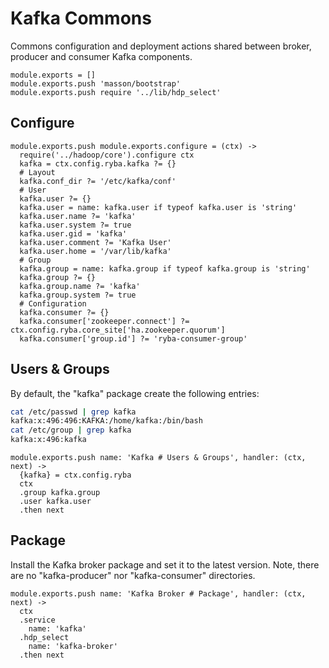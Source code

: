 
# Kafka Commons

Commons configuration and deployment actions shared between broker, producer
and consumer Kafka components.

    module.exports = []
    module.exports.push 'masson/bootstrap'
    module.exports.push require '../lib/hdp_select'

## Configure

    module.exports.push module.exports.configure = (ctx) ->
      require('../hadoop/core').configure ctx
      kafka = ctx.config.ryba.kafka ?= {}
      # Layout
      kafka.conf_dir ?= '/etc/kafka/conf'
      # User
      kafka.user ?= {}
      kafka.user = name: kafka.user if typeof kafka.user is 'string'
      kafka.user.name ?= 'kafka'
      kafka.user.system ?= true
      kafka.user.gid = 'kafka'
      kafka.user.comment ?= 'Kafka User'
      kafka.user.home = '/var/lib/kafka'
      # Group
      kafka.group = name: kafka.group if typeof kafka.group is 'string'
      kafka.group ?= {}
      kafka.group.name ?= 'kafka'
      kafka.group.system ?= true
      # Configuration
      kafka.consumer ?= {}
      kafka.consumer['zookeeper.connect'] ?= ctx.config.ryba.core_site['ha.zookeeper.quorum']
      kafka.consumer['group.id'] ?= 'ryba-consumer-group'

## Users & Groups

By default, the "kafka" package create the following entries:

```bash
cat /etc/passwd | grep kafka
kafka:x:496:496:KAFKA:/home/kafka:/bin/bash
cat /etc/group | grep kafka
kafka:x:496:kafka
```

    module.exports.push name: 'Kafka # Users & Groups', handler: (ctx, next) ->
      {kafka} = ctx.config.ryba
      ctx
      .group kafka.group
      .user kafka.user
      .then next

## Package

Install the Kafka broker package and set it to the latest version. Note, there
are no "kafka-producer" nor "kafka-consumer" directories.

    module.exports.push name: 'Kafka Broker # Package', handler: (ctx, next) ->
      ctx
      .service
        name: 'kafka'
      .hdp_select
        name: 'kafka-broker'
      .then next
